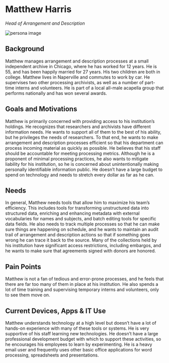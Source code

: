 # Matthew Harris

_Head of Arrangement and Description_

![persona image](img/matthew-harris.jpg)

## Background

Matthew manages arrangement and description processes at a small independent archive in Chicago, where he has worked for 12 years. He is 55, and has been happily married for 27 years. His two children are both in college. Matthew lives in Naperville and commutes to work by car. He supervises two other processing archivists, as well as a number of part-time interns and volunteers. He is part of a local all-male acapella group that performs nationally and has won several awards.

## Goals and Motivations

Matthew is primarily concerned with providing access to his institution’s holdings. He recognizes that researchers and archivists have different information needs. He wants to support all of them to the best of his ability, but he privileges the needs of researchers. To that end, he wants to make arrangement and description processes efficient so that his department can process incoming material as quickly as possible. He believes that his staff should be accountable for meeting processing metrics. Although he is a proponent of minimal processing practices, he also wants to mitigate liability for his institution, so he is concerned about unintentionally making personally identifiable information public. He doesn’t have a large budget to spend on technology and needs to stretch every dollar as far as he can.

## Needs

In general, Matthew needs tools that allow him to maximize his team’s efficiency. This includes tools for transforming unstructured data into structured data, enriching and enhancing metadata with external vocabularies for names and subjects, and batch editing tools for specific data fields. He also needs to track multiple processes so that he can make sure things are happening on schedule, and he wants to maintain an audit trail of arrangement and description actions so that if something goes wrong he can trace it back to the source. Many of the collections held by his institution have significant access restrictions, including embargos, and he wants to make sure that agreements signed with donors are honored.

## Pain Points

Matthew is not a fan of tedious and error-prone processes, and he feels that there are far too many of them in place at his institution. He also spends a lot of time training and supervising temporary interns and volunteers, only to see them move on.

## Current Devices, Apps & IT Use

Matthew understands technology at a high level but doesn’t have a lot of hands-on experience with many of these tools or systems. He is very supportive of his staff learning new technologies. He doesn’t have a large professional development budget with which to support these activities, so he encourages his employees to learn by experimenting. He is a heavy email user and frequently uses other basic office applications for word processing, spreadsheets and presentations.
